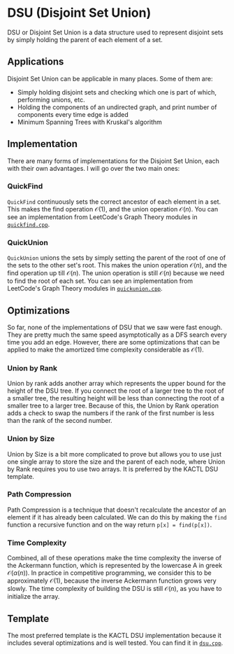 # DSU (Disjoint Set Union)

DSU or Disjoint Set Union is a data structure used to represent disjoint sets by simply holding the parent of each element of a set.

## Applications

Disjoint Set Union can be applicable in many places. Some of them are:

- Simply holding disjoint sets and checking which one is part of which, performing unions, etc.
- Holding the components of an undirected graph, and print number of components every time edge is added
- Minimum Spanning Trees with Kruskal's algorithm

## Implementation

There are many forms of implementations for the Disjoint Set Union, each with their own advantages. I will go over the two main ones:

### QuickFind

`QuickFind` continuously sets the correct ancestor of each element in a set. This makes the find operation $\mathcal{O}(1)$, and the union operation $\mathcal{O}(n)$. You can see an implementation from LeetCode's Graph Theory modules in [`quickfind.cpp`](./quickfind.cpp).

### QuickUnion

`QuickUnion` unions the sets by simply setting the parent of the root of one of the sets to the other set's root. This makes the union operation $\mathcal{O}(n)$, and the find operation up till $\mathcal{O}(n)$. The union operation is still $\mathcal{O}(n)$ because we need to find the root of each set. You can see an implementation from LeetCode's Graph Theory modules in [`quickunion.cpp`](./quickunion.cpp).

## Optimizations

So far, none of the implementations of DSU that we saw were fast enough. They are pretty much the same speed asymptotically as a DFS search every time you add an edge. However, there are some optimizations that can be applied to make the amortized time complexity considerable as $\mathcal{O}(1)$.

### Union by Rank

Union by rank adds another array which represents the upper bound for the height of the DSU tree. If you connect the root of a larger tree to the root of a smaller tree, the resulting height will be less than connecting the root of a smaller tree to a larger tree. Because of this, the Union by Rank operation adds a check to swap the numbers if the rank of the first number is less than the rank of the second number.

### Union by Size

Union by Size is a bit more complicated to prove but allows you to use just one single array to store the size and the parent of each node, where Union by Rank requires you to use two arrays. It is preferred by the KACTL DSU template.

### Path Compression

Path Compression is a technique that doesn't recalculate the ancestor of an element if it has already been calculated. We can do this by making the `find` function a recursive function and on the way return `p[x] = find(p[x])`.

### Time Complexity

Combined, all of these operations make the time complexity the inverse of the Ackermann function, which is represented by the lowercase A in greek $\mathcal{O}(\alpha(n))$. In practice in competitive programming, we consider this to be approximately $\mathcal{O}(1)$, because the inverse Ackermann function grows very slowly. The time complexity of building the DSU is still $\mathcal{O}(n)$, as you have to initialize the array.

## Template

The most preferred template is the KACTL DSU implementation because it includes several optimizations and is well tested. You can find it in [`dsu.cpp`](./dsu.cpp).
